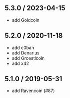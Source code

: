 5.3.0 / 2023-04-15
------------------
- add Goldcoin

5.2.0 / 2020-11-18
------------------

- add c0ban
- add Denarius
- add Groestlcoin
- add x42

5.1.0 / 2019-05-31
------------------

- add Ravencoin (#87)
